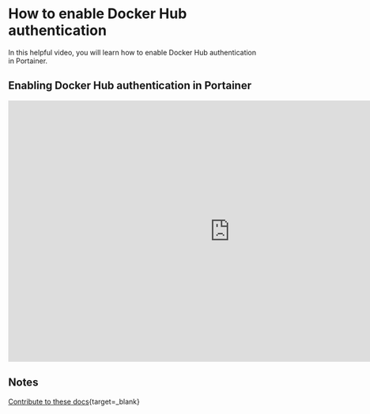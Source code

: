 # How to enable Docker Hub authentication

In this helpful video, you will learn how to enable Docker Hub authentication in Portainer.

## Enabling Docker Hub authentication in Portainer

<iframe width="896" height="529" src="https://www.youtube.com/embed/lQOIzvEWSfE" frameborder="0" allow="accelerometer; autoplay; clipboard-write; encrypted-media; gyroscope; picture-in-picture" allowfullscreen></iframe>

## Notes

[Contribute to these docs](https://github.com/portainer/portainer-docs/blob/master/contributing.md){target=_blank}